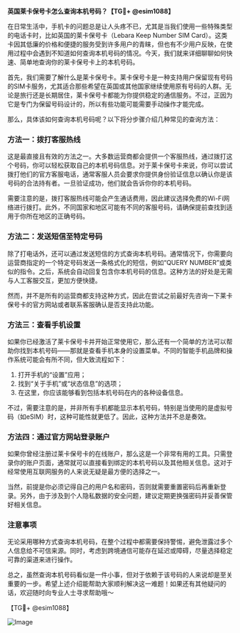 **英国莱卡保号卡怎么查询本机号码？【TG💪+ @esim1088】**

在日常生活中，手机卡的问题总是让人头疼不已，尤其是当我们使用一些特殊类型的电话卡时，比如英国的莱卡保号卡（Lebara Keep Number SIM Card）。这类卡因其低廉的价格和便捷的服务受到许多用户的青睐，但也有不少用户反映，在使用过程中会遇到不知道如何查询本机号码的情况。今天，我们就来详细聊聊如何快速、简单地查询你的莱卡保号卡上的本机号码。

首先，我们需要了解什么是莱卡保号卡。莱卡保号卡是一种支持用户保留现有号码的SIM卡服务，尤其适合那些希望在英国或其他国家继续使用原有号码的人群。无论是旅行还是长期居住，莱卡保号卡都能为你提供稳定的通信服务。不过，正因为它是专门为保留号码设计的，所以有些功能可能需要手动操作才能完成。

那么，具体该如何查询本机号码呢？以下将分步骤介绍几种常见的查询方法：

### 方法一：拨打客服热线
这是最直接且有效的方法之一。大多数运营商都会提供一个客服热线，通过拨打这个号码，你可以轻松获取自己的本机号码信息。对于莱卡保号卡来说，你可以尝试拨打他们的官方客服电话，通常客服人员会要求你提供身份验证信息以确认你是该号码的合法持有者。一旦验证成功，他们就会告诉你你的本机号码。

需要注意的是，拨打客服热线可能会产生通话费用，因此建议选择免费的Wi-Fi网络进行拨打。此外，不同国家和地区可能有不同的客服号码，请确保提前查找到适用于你所在地区的正确号码。

### 方法二：发送短信至特定号码
除了打电话外，还可以通过发送短信的方式查询本机号码。通常情况下，你需要向运营商指定的一个特定号码发送一条格式化的短信，例如“QUERY NUMBER”或类似的指令。之后，系统会自动回复包含你本机号码的信息。这种方法的好处是无需与人工客服交互，更加方便快捷。

然而，并不是所有的运营商都支持这种方式，因此在尝试之前最好先咨询一下莱卡保号卡的官方网站或者联系客服确认是否支持此功能。

### 方法三：查看手机设置
如果你已经激活了莱卡保号卡并开始正常使用它，那么还有一个简单的方法可以帮助你找到本机号码——那就是查看手机本身的设置菜单。不同的智能手机品牌和操作系统可能会有所不同，但大致流程如下：

1. 打开手机的“设置”应用；
2. 找到“关于手机”或“状态信息”的选项；
3. 在这里，你应该能够看到包括本机号码在内的各种设备信息。

不过，需要注意的是，并非所有手机都能显示本机号码，特别是当使用的是虚拟号码（如eSIM）时，这种可能性就更低了。因此，这种方法并不总是奏效。

### 方法四：通过官方网站登录账户
如果你曾经注册过莱卡保号卡的在线账户，那么这是一个非常有用的工具。只需登录你的账户页面，通常就可以直接看到绑定的本机号码以及其他相关信息。这对于经常使用互联网服务的人来说无疑是最方便的选择之一。

当然，前提是你必须记得自己的用户名和密码，否则就需要重置密码后再重新登录。另外，由于涉及到个人隐私数据的安全问题，建议定期更换强密码并妥善保管好相关信息。

### 注意事项
无论采用哪种方式查询本机号码，在整个过程中都需要保持警惕，避免泄露过多个人信息给不可信来源。同时，考虑到跨境通信可能存在延迟或障碍，尽量选择稳定可靠的渠道来进行操作。

总之，虽然查询本机号码看似是一件小事，但对于依赖于该号码的人来说却是至关重要的一步。希望上述介绍能帮助大家顺利解决这一难题！如果还有其他疑问的话，欢迎随时向专业人士寻求帮助哦～

【TG💪+ @esim1088】

![Image](https://i.postimg.cc/4NQfJmqS/Snipaste-2025-05-13-00-14-12.png)